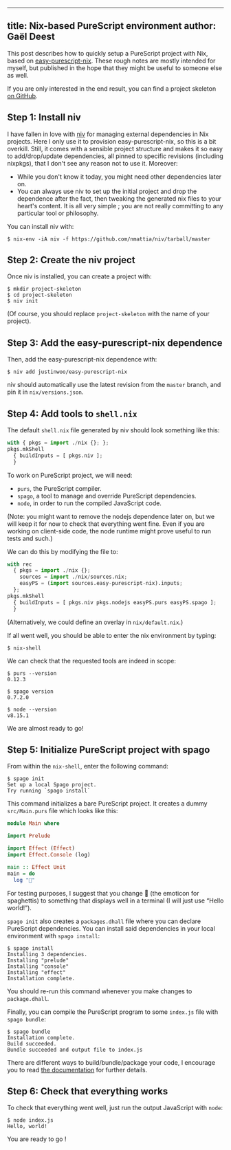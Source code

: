 ----
title: Nix-based PureScript environment
author: Gaël Deest
----

This post describes how to quickly setup a PureScript project with Nix, based on
[easy-purescript-nix](https://github.com/justinwoo/easy-purescript-nix). These
rough notes are mostly intended for myself, but published in the hope that they
might be useful to someone else as well.

If you are only interested in the end result, you can find a project skeleton
[on GitHub](https://github.com/gdeest/purescript-skeleton).

## Step 1: Install niv

I have fallen in love with [niv](https://github.com/nmattia/niv) for managing
external dependencies in Nix projects. Here I only use it to provision
easy-purescript-nix, so this is a bit overkill. Still, it comes with a
sensible project structure and makes it so easy to add/drop/update dependencies,
all pinned to specific revisions (including nixpkgs), that I don't see any
reason not to use it. Moreover:

* While you don't know it today, you might need other dependencies later on.
* You can always use niv to set up the initial project and drop the dependence
  after the fact, then tweaking the generated nix files to your heart's content.
  It is all very simple ; you are not really committing to any particular tool
  or philosophy.

You can install niv with:
```text
$ nix-env -iA niv -f https://github.com/nmattia/niv/tarball/master
```

## Step 2: Create the niv project

Once niv is installed, you can create a project with:
```text
$ mkdir project-skeleton
$ cd project-skeleton
$ niv init
```
(Of course, you should replace `project-skeleton` with the name of your project).

## Step 3: Add the easy-purescript-nix dependence

Then, add the easy-purescript-nix dependence with:
```text
$ niv add justinwoo/easy-purescript-nix
```
niv should automatically use the latest revision from the `master` branch, and
pin it in `nix/versions.json`.

## Step 4: Add tools to `shell.nix`

The default `shell.nix` file generated by niv should look something like this:
```python
with { pkgs = import ./nix {}; };
pkgs.mkShell
  { buildInputs = [ pkgs.niv ];
  }
```

To work on PureScript project, we will need:

* `purs`, the PureScript compiler.
* `spago`, a tool to manage and override PureScript dependencies.
* `node`, in order to run the compiled JavaScript code.

(Note: you might want to remove the nodejs dependence later on, but we will keep
it for now to check that everything went fine. Even if you are working on
client-side code, the node runtime might prove useful to run tests and such.)

We can do this by modifying the file to:
```python
with rec
  { pkgs = import ./nix {};
    sources = import ./nix/sources.nix;
    easyPS = (import sources.easy-purescript-nix).inputs;
  };
pkgs.mkShell
  { buildInputs = [ pkgs.niv pkgs.nodejs easyPS.purs easyPS.spago ];
  }
```
(Alternatively, we could define an overlay in `nix/default.nix`.)

If all went well, you should be able to enter the nix environment by typing:
```text
$ nix-shell
```
We can check that the requested tools are indeed in scope:
```text
$ purs --version
0.12.3

$ spago version
0.7.2.0

$ node --version
v8.15.1
```
We are almost ready to go!

## Step 5: Initialize PureScript project with spago

From within the `nix-shell`, enter the following command:
```text
$ spago init
Set up a local Spago project.
Try running `spago install`
```
This command initializes a bare PureScript project. It creates a dummy `src/Main.purs` file which looks like this:

```haskell
module Main where

import Prelude

import Effect (Effect)
import Effect.Console (log)

main :: Effect Unit
main = do
  log "🍝"
```
For testing purposes, I suggest that you change 🍝 (the emoticon for spaghettis) to something that displays well in a terminal (I will just use “Hello world!”).

`spago init` also creates a `packages.dhall` file where you can declare PureScript dependencies. You can install said dependencies in your local environment with `spago install`:
```text
$ spago install
Installing 3 dependencies.
Installing "prelude"
Installing "console"
Installing "effect"
Installation complete.
```
You should re-run this command whenever you make changes to `package.dhall`.

Finally, you can compile the PureScript program to some `index.js` file with `spago bundle`:
```text
$ spago bundle
Installation complete.
Build succeeded.
Bundle succeeded and output file to index.js
```
There are different ways to build/bundle/package your code, I encourage you to read [the documentation](https://github.com/spacchetti/spago#building-and-testing-a-project) for further details.

## Step 6: Check that everything works

To check that everything went well, just run the output JavaScript with `node`:
```text
$ node index.js
Hello, world!
```

You are ready to go !
